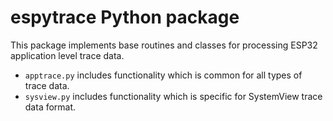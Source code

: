 # espytrace Python package

This package implements base routines and classes for processing ESP32 application level trace data.
- `apptrace.py` includes functionality which is common for all types of trace data.
- `sysview.py` includes functionality which is specific for SystemView trace data format.
